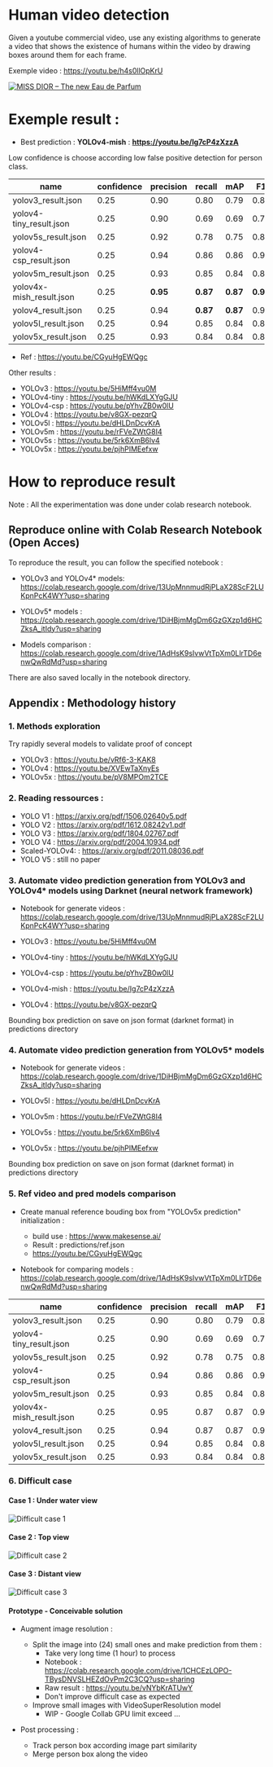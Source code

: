 # Human video detection

Given a youtube commercial video, use any existing algorithms to generate a video that shows the existence of humans within the video by drawing boxes around them for each frame.

Exemple video : https://youtu.be/h4s0llOpKrU

[![MISS DIOR – The new Eau de Parfum](https://img.youtube.com/vi/h4s0llOpKrU/0.jpg)](https://youtu.be/h4s0llOpKrU)

# Exemple result : 

* Best prediction : **YOLOv4-mish** : **https://youtu.be/Ig7cP4zXzzA**

Low confidence is choose according low false positive detection for person class.

|        name              | confidence | precision | recall | mAP  |  F1  |
| -------------------------| ---------- | --------- | ------ | ---- | ---- |
| yolov3_result.json       | 0.25	    | 0.90	    | 0.80	 | 0.79	| 0.84 |
| yolov4-tiny_result.json  | 0.25	    | 0.90	    | 0.69	 | 0.69	| 0.79 |
| yolov5s_result.json      | 0.25	    | 0.92	    | 0.78	 | 0.75	| 0.84 |
| yolov4-csp_result.json   | 0.25	    | 0.94	    | 0.86	 | 0.86	| 0.90 |
| yolov5m_result.json	   | 0.25	    | 0.93	    | 0.85	 | 0.84	| 0.89 |
| yolov4x-mish_result.json | 0.25	    | **0.95**	    | **0.87**	 | **0.87**	| **0.91** |
| yolov4_result.json	   | 0.25	    | 0.94	    | **0.87**	 | **0.87**	| 0.90 |
| yolov5l_result.json	   | 0.25	    | 0.94	    | 0.85	 | 0.84	| 0.89 |
| yolov5x_result.json	   | 0.25	    | 0.93	    | 0.84	 | 0.84	| 0.88 |

* Ref : https://youtu.be/CGyuHgEWQgc

Other results : 

* YOLOv3 : https://youtu.be/5HiMff4vu0M
* YOLOv4-tiny : https://youtu.be/hWKdLXYgGJU
* YOLOv4-csp : https://youtu.be/pYhvZB0w0lU
* YOLOv4 : https://youtu.be/v8GX-pezqrQ
* YOLOv5l : https://youtu.be/dHLDnDcvKrA
* YOLOv5m : https://youtu.be/rFVeZWtG8I4
* YOLOv5s : https://youtu.be/5rk6XmB6lv4
* YOLOv5x : https://youtu.be/pjhPIMEefxw


# How to reproduce result

Note : All the experimentation was done under colab research notebook.

## Reproduce online with Colab Research Notebook (Open Acces)

To reproduce the result, you can follow the specified notebook :

* YOLOv3 and YOLOv4* models: https://colab.research.google.com/drive/13UpMnnmudRjPLaX28ScF2LUKpnPcK4WY?usp=sharing

* YOLOv5* models : https://colab.research.google.com/drive/1DiHBjmMgDm6GzGXzp1d6HCZksA_itIdy?usp=sharing

* Models comparison : https://colab.research.google.com/drive/1AdHsK9sIvwVtTpXm0LlrTD6enwQwRdMd?usp=sharing

There are also saved locally in the notebook directory.

## Appendix : Methodology history

### 1. Methods exploration

Try rapidly several models to validate proof of concept 

* YOLOv3 : https://youtu.be/vRf6-3-KAK8
* YOLOv4 : https://youtu.be/XVEwTaXnyEs
* YOLOv5x : https://youtu.be/pV8MPOm2TCE

### 2. Reading ressources :  

* YOLO V1 : https://arxiv.org/pdf/1506.02640v5.pdf
* YOLO V2 : https://arxiv.org/pdf/1612.08242v1.pdf
* YOLO V3 : https://arxiv.org/pdf/1804.02767.pdf
* YOLO V4 : https://arxiv.org/pdf/2004.10934.pdf
* Scaled-YOLOv4: : https://arxiv.org/pdf/2011.08036.pdf
* YOLO V5 : still no paper


### 3. Automate video prediction generation from YOLOv3 and YOLOv4* models using Darknet (neural network framework) 

* Notebook for generate videos : https://colab.research.google.com/drive/13UpMnnmudRjPLaX28ScF2LUKpnPcK4WY?usp=sharing

* YOLOv3 : https://youtu.be/5HiMff4vu0M
* YOLOv4-tiny : https://youtu.be/hWKdLXYgGJU
* YOLOv4-csp : https://youtu.be/pYhvZB0w0lU
* YOLOv4-mish : https://youtu.be/Ig7cP4zXzzA
* YOLOv4 : https://youtu.be/v8GX-pezqrQ

Bounding box prediction on save on json format (darknet format) in predictions directory 

### 4. Automate video prediction generation from YOLOv5* models

* Notebook for generate videos : https://colab.research.google.com/drive/1DiHBjmMgDm6GzGXzp1d6HCZksA_itIdy?usp=sharing

* YOLOv5l : https://youtu.be/dHLDnDcvKrA
* YOLOv5m : https://youtu.be/rFVeZWtG8I4
* YOLOv5s : https://youtu.be/5rk6XmB6lv4
* YOLOv5x : https://youtu.be/pjhPIMEefxw

Bounding box prediction on save on json format (darknet format) in predictions directory

### 5. Ref video and pred models comparison

* Create manual reference bouding box from "YOLOv5x prediction" initialization  : 
    * build use : https://www.makesense.ai/
    * Result : predictions/ref.json
    * https://youtu.be/CGyuHgEWQgc

* Notebook for comparing models : https://colab.research.google.com/drive/1AdHsK9sIvwVtTpXm0LlrTD6enwQwRdMd?usp=sharing


|        name              | confidence | precision | recall | mAP  |  F1  |
| -------------------------| ---------- | --------- | ------ | ---- | ---- |
| yolov3_result.json       | 0.25	    | 0.90	    | 0.80	 | 0.79	| 0.84 |
| yolov4-tiny_result.json  | 0.25	    | 0.90	    | 0.69	 | 0.69	| 0.79 |
| yolov5s_result.json      | 0.25	    | 0.92	    | 0.78	 | 0.75	| 0.84 |
| yolov4-csp_result.json   | 0.25	    | 0.94	    | 0.86	 | 0.86	| 0.90 |
| yolov5m_result.json	   | 0.25	    | 0.93	    | 0.85	 | 0.84	| 0.89 |
| yolov4x-mish_result.json | 0.25	    | 0.95	    | 0.87	 | 0.87	| 0.91 |
| yolov4_result.json	   | 0.25	    | 0.94	    | 0.87	 | 0.87	| 0.90 |
| yolov5l_result.json	   | 0.25	    | 0.94	    | 0.85	 | 0.84	| 0.89 |
| yolov5x_result.json	   | 0.25	    | 0.93	    | 0.84	 | 0.84	| 0.88 |

### 6. Difficult case 

#### Case 1 : Under water view

![Difficult case 1](/doc/211.jpg "Under water view")

#### Case 2 : Top view

![Difficult case 2](/doc/736.jpg "Top view")

#### Case 3 : Distant view

![Difficult case 3](/doc/833.jpg "Distant view")

#### Prototype - Conceivable solution

* Augment image resolution :
    * Split the image into (24) small ones and make prediction from them :
        * Take very long time (1 hour) to process
        * Notebook : https://colab.research.google.com/drive/1CHCEzLOPO-TBysDNVSLHEZdOvPm2C3CQ?usp=sharing
        * Raw result : https://youtu.be/vNYbKrATUwY
        * Don't improve difficult case as expected  
    * Improve small images with VideoSuperResolution model
        * WIP - Google Collab GPU limit exceed ...

* Post processing :
    * Track person box according image part similarity
    * Merge person box along the video
